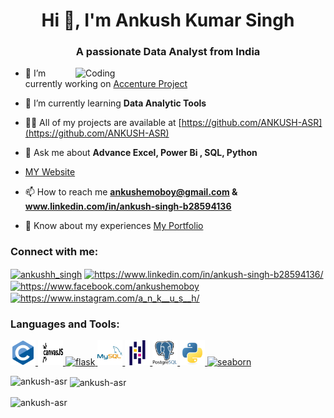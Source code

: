 <h1 align="center">Hi 👋, I'm Ankush Kumar Singh</h1>
<h3 align="center">A passionate Data Analyst from India</h3>
<img align="right" alt="Coding" width="400" src="https://miro.medium.com/v2/resize:fit:1200/0*Khfym9hgeyxVpZS_.gif">

- 🔭 I’m currently working on [Accenture Project](https://github.com/ANKUSH-ASR/Accenture-Data-Analytics-and-Visualization-Virtual-Internship)

- 🌱 I’m currently learning **Data Analytic Tools**

- 👨‍💻 All of my projects are available at [https://github.com/ANKUSH-ASR](https://github.com/ANKUSH-ASR)

- 💬 Ask me about **Advance Excel, Power Bi , SQL, Python**
- [MY Website](https://ankush-asr.github.io/ANKUSH.io/)

- 📫 How to reach me **ankushemoboy@gmail.com & www.linkedin.com/in/ankush-singh-b28594136**

- 📄 Know about my experiences [My Portfolio](https://bold.pro/my/ankushkumar-singh-240108202041)

<h3 align="left">Connect with me:</h3>
<p align="left">
<a href="https://twitter.com/ankushh_singh" target="blank"><img align="center" src="https://raw.githubusercontent.com/rahuldkjain/github-profile-readme-generator/master/src/images/icons/Social/twitter.svg" alt="ankushh_singh" height="30" width="40" /></a>
<a href="https://www.linkedin.com/in/ankush-singh-b28594136/" target="blank"><img align="center" src="https://raw.githubusercontent.com/rahuldkjain/github-profile-readme-generator/master/src/images/icons/Social/linked-in-alt.svg" alt="https://www.linkedin.com/in/ankush-singh-b28594136/" height="30" width="40" /></a>
<a href="https://www.facebook.com/ankushemoboy" target="blank"><img align="center" src="https://raw.githubusercontent.com/rahuldkjain/github-profile-readme-generator/master/src/images/icons/Social/facebook.svg" alt="https://www.facebook.com/ankushemoboy" height="30" width="40" /></a>
<a href="https://www.instagram.com/a_n_k__u_s__h/" target="blank"><img align="center" src="https://raw.githubusercontent.com/rahuldkjain/github-profile-readme-generator/master/src/images/icons/Social/instagram.svg" alt="https://www.instagram.com/a_n_k__u_s__h/" height="30" width="40" /></a>
</p>

<h3 align="left">Languages and Tools:</h3>
<p align="left"> <a href="https://www.cprogramming.com/" target="_blank" rel="noreferrer"> <img src="https://raw.githubusercontent.com/devicons/devicon/master/icons/c/c-original.svg" alt="c" width="40" height="40"/> </a> <a href="https://canvasjs.com" target="_blank" rel="noreferrer"> <img src="https://raw.githubusercontent.com/Hardik0307/Hardik0307/master/assets/canvasjs-charts.svg" alt="canvasjs" width="40" height="40"/> </a> <a href="https://flask.palletsprojects.com/" target="_blank" rel="noreferrer"> <img src="https://www.vectorlogo.zone/logos/pocoo_flask/pocoo_flask-icon.svg" alt="flask" width="40" height="40"/> </a> <a href="https://www.mysql.com/" target="_blank" rel="noreferrer"> <img src="https://raw.githubusercontent.com/devicons/devicon/master/icons/mysql/mysql-original-wordmark.svg" alt="mysql" width="40" height="40"/> </a> <a href="https://pandas.pydata.org/" target="_blank" rel="noreferrer"> <img src="https://raw.githubusercontent.com/devicons/devicon/2ae2a900d2f041da66e950e4d48052658d850630/icons/pandas/pandas-original.svg" alt="pandas" width="40" height="40"/> </a> <a href="https://www.postgresql.org" target="_blank" rel="noreferrer"> <img src="https://raw.githubusercontent.com/devicons/devicon/master/icons/postgresql/postgresql-original-wordmark.svg" alt="postgresql" width="40" height="40"/> </a> <a href="https://www.python.org" target="_blank" rel="noreferrer"> <img src="https://raw.githubusercontent.com/devicons/devicon/master/icons/python/python-original.svg" alt="python" width="40" height="40"/> </a> <a href="https://seaborn.pydata.org/" target="_blank" rel="noreferrer"> <img src="https://seaborn.pydata.org/_images/logo-mark-lightbg.svg" alt="seaborn" width="40" height="40"/> </a> </p>

<p><img align="left" src="https://github-readme-stats.vercel.app/api/top-langs?username=ankush-asr&show_icons=true&locale=en&layout=compact" alt="ankush-asr" /></p>

<p>&nbsp;<img align="center" src="https://github-readme-stats.vercel.app/api?username=ankush-asr&show_icons=true&locale=en" alt="ankush-asr" /></p>

<p><img align="center" src="https://github-readme-streak-stats.herokuapp.com/?user=ankush-asr&" alt="ankush-asr" /></p>
